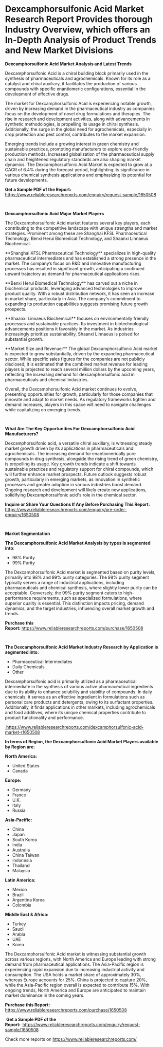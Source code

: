<p><h1>Dexcamphorsulfonic Acid Market Research Report Provides thorough Industry Overview, which offers an In-Depth Analysis of Product Trends and New Market Divisions</h1></p><p><strong>Dexcamphorsulfonic Acid Market Analysis and Latest Trends</strong></p>
<p><p>Dexcamphorsulfonic Acid is a chiral building block primarily used in the synthesis of pharmaceuticals and agrochemicals. Known for its role as a catalyst and chiral auxiliary, it facilitates the production of various compounds with specific enantiomeric configurations, essential in the development of effective drugs.</p><p>The market for Dexcamphorsulfonic Acid is experiencing notable growth, driven by increasing demand in the pharmaceutical industry as companies focus on the development of novel drug formulations and therapies. The rise in research and development activities, along with advancements in synthetic methodologies, is propelling its usage in chiral synthesis. Additionally, the surge in the global need for agrochemicals, especially in crop protection and pest control, contributes to the market expansion.</p><p>Emerging trends include a growing interest in green chemistry and sustainable practices, prompting manufacturers to explore eco-friendly production methods. Increased globalization of the pharmaceutical supply chain and heightened regulatory standards are also shaping market dynamics. The Dexcamphorsulfonic Acid Market is expected to grow at a CAGR of 6.4% during the forecast period, highlighting its significance in various chemical synthesis applications and emphasizing its potential for future developments.</p></p>
<p><strong>Get a Sample PDF of the Report:&nbsp;</strong> <a href="https://www.reliableresearchreports.com/enquiry/request-sample/1650508?utm_campaign=3207&utm_medium=2&utm_source=Github&utm_content=ia&utm_term=23032025&utm_id=dexcamphorsulfonic-acid">https://www.reliableresearchreports.com/enquiry/request-sample/1650508</a></p>
<p>&nbsp;</p>
<p><strong>Dexcamphorsulfonic Acid Major Market Players</strong></p>
<p><p>The Dexcamphorsulfonic Acid market features several key players, each contributing to the competitive landscape with unique strengths and market strategies. Prominent among these are Shanghai KFSL Pharmaceutical Technology, Benxi Herui Biomedical Technology, and Shaanxi Linnaeus Biochemical.</p><p>**Shanghai KFSL Pharmaceutical Technology** specializes in high-quality pharmaceutical intermediates and has established a strong presence in the market. The company’s focus on R&D and innovative manufacturing processes has resulted in significant growth, anticipating a continued upward trajectory as demand for pharmaceutical applications rises.</p><p>**Benxi Herui Biomedical Technology** has carved out a niche in biochemical products, leveraging advanced technologies to improve product quality. With a robust distribution network, it has seen an increase in market share, particularly in Asia. The company's commitment to expanding its production capabilities suggests promising future growth prospects.</p><p>**Shaanxi Linnaeus Biochemical** focuses on environmentally friendly processes and sustainable practices. Its investment in biotechnological advancements positions it favorably in the market. As industries increasingly prioritize sustainability, Shaanxi Linnaeus is poised for substantial growth.</p><p>**Market Size and Revenue:** The global Dexcamphorsulfonic Acid market is expected to grow substantially, driven by the expanding pharmaceutical sector. While specific sales figures for the companies are not publicly disclosed, it is estimated that the combined market revenue for leading players is projected to reach several million dollars by the upcoming years, reflecting the increasing demand for dexcamphorsulfonic acid in pharmaceuticals and chemical industries.</p><p>Overall, the Dexcamphorsulfonic Acid market continues to evolve, presenting opportunities for growth, particularly for those companies that innovate and adapt to market needs. As regulatory frameworks tighten and demand increases, players in this space will need to navigate challenges while capitalizing on emerging trends.</p></p>
<p>&nbsp;</p>
<p><strong>What Are The Key Opportunities For Dexcamphorsulfonic Acid Manufacturers?</strong></p>
<p><p>Dexcamphorsulfonic acid, a versatile chiral auxiliary, is witnessing steady market growth driven by its applications in pharmaceuticals and agrochemicals. The increasing demand for enantiomerically pure compounds in drug synthesis, alongside the rising trend of green chemistry, is propelling its usage. Key growth trends indicate a shift towards sustainable practices and regulatory support for chiral compounds, which will further enhance market prospects. Future outlook suggests robust growth, particularly in emerging markets, as innovation in synthetic processes and greater adoption in various industries boost demand. Ongoing research and development will likely create new applications, solidifying Dexcamphorsulfonic acid's role in the chemical sector.</p></p>
<p><strong>Inquire or Share Your Questions If Any Before Purchasing This Report:</strong> <a href="https://www.reliableresearchreports.com/enquiry/pre-order-enquiry/1650508?utm_campaign=3207&utm_medium=2&utm_source=Github&utm_content=ia&utm_term=23032025&utm_id=dexcamphorsulfonic-acid">https://www.reliableresearchreports.com/enquiry/pre-order-enquiry/1650508</a></p>
<p>&nbsp;</p>
<p><strong>Market Segmentation</strong></p>
<p><strong>The Dexcamphorsulfonic Acid Market Analysis by types is segmented into:</strong></p>
<p><ul><li>98% Purity</li><li>99% Purity</li></ul></p>
<p><p>The Dexcamphorsulfonic Acid market is segmented based on purity levels, primarily into 98% and 99% purity categories. The 98% purity segment typically serves a range of industrial applications, including pharmaceuticals and chemical synthesis, where slightly lower purity can be acceptable. Conversely, the 99% purity segment caters to high-performance requirements, such as specialized formulations, where superior quality is essential. This distinction impacts pricing, demand dynamics, and the target industries, influencing overall market growth and trends.</p></p>
<p><strong>Purchase this Report:&nbsp;</strong><a href="https://www.reliableresearchreports.com/purchase/1650508?utm_campaign=3207&utm_medium=2&utm_source=Github&utm_content=ia&utm_term=23032025&utm_id=dexcamphorsulfonic-acid">https://www.reliableresearchreports.com/purchase/1650508</a></p>
<p>&nbsp;</p>
<p><strong>The Dexcamphorsulfonic Acid Market Industry Research by Application is segmented into:</strong></p>
<p><ul><li>Pharmaceutical Intermediates</li><li>Daily Chemicals</li><li>Other</li></ul></p>
<p><p>Dexcamphorsulfonic acid is primarily utilized as a pharmaceutical intermediate in the synthesis of various active pharmaceutical ingredients due to its ability to enhance solubility and stability of compounds. In daily chemicals, it serves as an effective ingredient in formulations such as personal care products and detergents, owing to its surfactant properties. Additionally, it finds applications in other markets, including agrochemicals and food additives, where its unique chemical properties contribute to product functionality and performance.</p></p>
<p><a href="https://www.reliableresearchreports.com/dexcamphorsulfonic-acid-market-r1650508?utm_campaign=3207&utm_medium=2&utm_source=Github&utm_content=ia&utm_term=23032025&utm_id=dexcamphorsulfonic-acid">&nbsp;https://www.reliableresearchreports.com/dexcamphorsulfonic-acid-market-r1650508</a></p>
<p><strong>In terms of Region, the Dexcamphorsulfonic Acid Market Players available by Region are:</strong></p>
<p>
    <p> <strong> North America: </strong>
        <ul>
            <li>United States</li>
            <li>Canada</li>
        </ul>
        </p> 
    <p> <strong> Europe: </strong>
        <ul>
            <li>Germany</li>
            <li>France</li>
            <li>U.K.</li>
            <li>Italy</li>
            <li>Russia</li>
        </ul>
        </p> 
    <p> <strong> Asia-Pacific: </strong>
        <ul>
            <li>China</li>
            <li>Japan</li>
            <li>South Korea</li>
            <li>India</li>
            <li>Australia</li>
            <li>China Taiwan</li>
            <li>Indonesia</li>
            <li>Thailand</li>
            <li>Malaysia</li>
        </ul>
        </p> 
    <p> <strong> Latin America: </strong>
        <ul>
            <li>Mexico</li>
            <li>Brazil</li>
            <li>Argentina Korea</li>
            <li>Colombia</li>
        </ul>
        </p> 
    <p> <strong> Middle East & Africa: </strong>
        <ul>
            <li>Turkey</li>
            <li>Saudi</li>
            <li>Arabia</li>
            <li>UAE</li>
            <li>Korea</li>
        </ul>
    </p>
    </p>
<p><p>The Dexcamphorsulfonic Acid market is witnessing substantial growth across various regions, with North America and Europe leading with strong demand from pharmaceutical applications. The Asia-Pacific region is experiencing rapid expansion due to increasing industrial activity and consumption. The USA holds a market share of approximately 30%, whereas Europe accounts for 25%. China is projected to capture 20%, while the Asia-Pacific region overall is expected to contribute 15%. With ongoing trends, North America and Europe are anticipated to maintain market dominance in the coming years.</p></p>
<p><strong>Purchase this Report: </strong><a href="https://www.reliableresearchreports.com/purchase/1650508?utm_campaign=3207&utm_medium=2&utm_source=Github&utm_content=ia&utm_term=23032025&utm_id=dexcamphorsulfonic-acid">https://www.reliableresearchreports.com/purchase/1650508</a></p>
<p>&nbsp;<strong>Get a Sample PDF of the Report:&nbsp;&nbsp;</strong><a href="https://www.reliableresearchreports.com/enquiry/request-sample/1650508?utm_campaign=3207&utm_medium=2&utm_source=Github&utm_content=ia&utm_term=23032025&utm_id=dexcamphorsulfonic-acid">https://www.reliableresearchreports.com/enquiry/request-sample/1650508</a></p>
<p><strong></strong></p>
<p>Check more reports on <a href="https://www.reliableresearchreports.com/?utm_campaign=3207&utm_medium=2&utm_source=Github&utm_content=ia&utm_term=23032025&utm_id=dexcamphorsulfonic-acid">https://www.reliableresearchreports.com/</a></p>